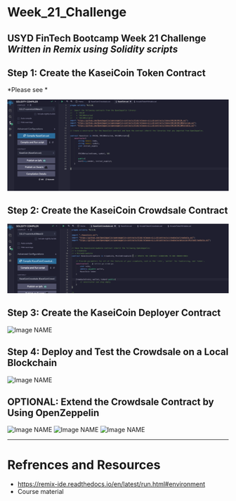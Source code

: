 # Week_21_Challenge
USYD FinTech Bootcamp Week 21 Challenge
*Written in Remix using Solidity scripts*
---
## Step 1: Create the KaseiCoin Token Contract

*Please see *

![01-KaseiCoin Token Contract Compiled](/Evaluation_Evidence/01-KaseiCoin_Token_Contract_Compiled.png "01-KaseiCoin Token Contract Compiled")


## Step 2: Create the KaseiCoin Crowdsale Contract

![02-KaseiCoin Crowdsale Contract Compiled](/Evaluation_Evidence/02-KaseiCoin_Crowdsale_Contract_Compiled.png "02-KaseiCoin Crowdsale Contract Compiled")


## Step 3: Create the KaseiCoin Deployer Contract

![Image NAME](/Evaluation_Evidence/IMAGE.png "IMAGE NAME")

## Step 4: Deploy and Test the Crowdsale on a Local Blockchain

![Image NAME](/Evaluation_Evidence/IMAGE.png "IMAGE NAME")

## OPTIONAL: Extend the Crowdsale Contract by Using OpenZeppelin

![Image NAME](/Evaluation_Evidence/IMAGE.png "IMAGE NAME")
![Image NAME](/Evaluation_Evidence/IMAGE.png "IMAGE NAME")
![Image NAME](/Evaluation_Evidence/IMAGE.png "IMAGE NAME")

---
# Refrences and Resources
* https://remix-ide.readthedocs.io/en/latest/run.html#environment
* Course material
